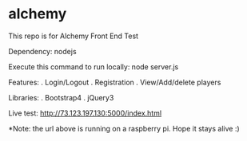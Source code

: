 # alchemy
This repo is for Alchemy Front End Test

Dependency: nodejs

Execute this command to run locally:
node server.js

Features:
. Login/Logout
. Registration
. View/Add/delete players

Libraries:
. Bootstrap4
. jQuery3

Live test: http://73.123.197.130:5000/index.html

*Note: the url above is running on a raspberry pi. Hope it stays alive :)
